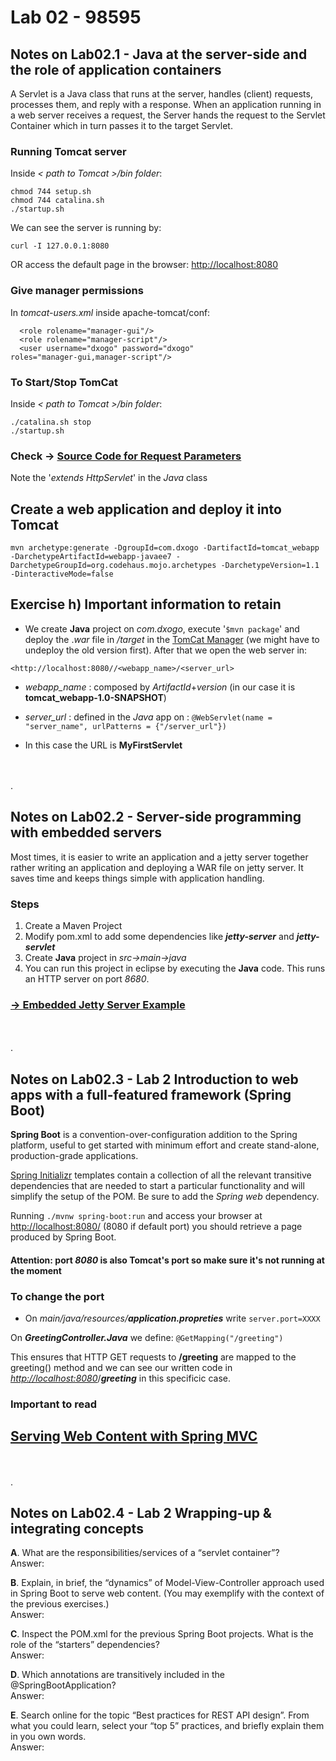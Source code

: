 # **Lab 02 - 98595**

## Notes on Lab02.1 - **Java at the server-side and the role of application containers**

A Servlet is a Java
class that runs at the server, handles (client) requests, processes them, and reply with a response. When an application running in a web server
receives a request, the Server hands the request to
the Servlet Container which in turn passes it to the
target Servlet.

### Running **Tomcat** server

Inside *< path to Tomcat >/bin folder*:

```
chmod 744 setup.sh
chmod 744 catalina.sh
./startup.sh
```

We can see the server is running by:

```
curl -I 127.0.0.1:8080
```

OR access the default page in the browser: <http://localhost:8080>

### Give manager permissions

In *tomcat-users.xml* inside apache-tomcat/conf:

```
  <role rolename="manager-gui"/>
  <role rolename="manager-script"/>
  <user username="dxogo" password="dxogo" 
roles="manager-gui,manager-script"/>
```

### To Start/Stop TomCat

Inside *< path to Tomcat >/bin folder*:

```
./catalina.sh stop
./startup.sh
```

### Check -> [**Source Code for Request Parameters**](http://localhost:8080/examples/servlets/reqparams.html)

Note the '*extends HttpServlet*' in the *Java* class

## Create a web application and deploy it into Tomcat

```
mvn archetype:generate -DgroupId=com.dxogo -DartifactId=tomcat_webapp -DarchetypeArtifactId=webapp-javaee7 -DarchetypeGroupId=org.codehaus.mojo.archetypes -DarchetypeVersion=1.1 -DinteractiveMode=false
```

## Exercise h) Important information to retain

- We create **Java** project on *com.dxogo*, execute '```$mvn package```' and deploy the .*war* file in */target* in the [TomCat Manager](http://localhost:8080/manager) (we might have to undeploy the old version first). After that we open the web server in:

 ```
 <http://localhost:8080//<webapp_name>/<server_url>
 ```

- *webapp_name* : composed by *ArtifactId*+*version* (in our case it is **tomcat_webapp-1.0-SNAPSHOT**)
- *server_url* : defined in the *Java* app on :  ```@WebServlet(name = "server_name", urlPatterns = {"/server_url"})```

- In this case the URL is **MyFirstServlet**

\
\
.

## Notes on Lab02.2 - **Server-side programming with embedded servers**

Most times, it is easier to write an application and a jetty server together rather writing an application and deploying a WAR file on jetty server. It saves time and keeps things simple with application handling.

### **Steps**

1) Create a Maven Project
2) Modify pom.xml to add some dependencies like ***jetty-server*** and ***jetty-servlet***
3) Create **Java** project in *src->main->java*
4) You can run this project in eclipse by executing the **Java** code. This runs an HTTP server on port *8680*.

### [-> Embedded Jetty Server Example](https://examples.javacodegeeks.com/enterprise-java/jetty/embedded-jetty-server-example/)

\
\
.

## Notes on Lab02.3 - **Lab 2 Introduction to web apps with a full-featured framework (Spring Boot)**

**Spring Boot** is a convention-over-configuration addition to the Spring
platform, useful to get started with minimum effort and create stand-alone, production-grade
applications.

[Spring Initializr](https://start.spring.io/) templates contain a collection of all the relevant transitive dependencies that are needed to start a particular functionality and will simplify the setup of the POM. Be sure to add the *Spring web* dependency.

Running ```./mvnw spring-boot:run``` and access your browser at <http://localhost:8080/> (8080 if default port) you should retrieve a page produced by Spring
Boot.

#### **Attention**: port *8080* is also Tomcat's port so make sure it's not running at the moment

### To change the port

- On *main/java/resources/**application.propreties*** write ```server.port=XXXX```

On ***GreetingController.Java*** we define:
```@GetMapping("/greeting")```

This ensures that HTTP GET requests to **/greeting** are mapped to the greeting() method and we can see our written code in *<http://localhost:8080>*/***greeting*** in this specificic case.

### Important to read

## **[Serving Web Content with Spring MVC](https://spring.io/guides/gs/serving-web-content/#initial)**
\
\
.

## Notes on Lab02.4 - **Lab 2 Wrapping-up & integrating concepts**

**A**. What are the responsibilities/services of a “servlet container”?
\
Answer:

**B**. Explain, in brief, the “dynamics” of Model-View-Controller approach used in Spring Boot to serve web content. (You may exemplify with the context of the previous exercises.)
\
Answer:

**C**. Inspect the POM.xml for the previous Spring Boot projects. What is the role of the “starters” dependencies?
\
Answer:

**D**. Which annotations are transitively included in the @SpringBootApplication?
\
Answer:

**E**. Search online for the topic “Best practices for REST API design”. From what you could learn, select your “top 5” practices, and briefly explain them   in you own words.
\
Answer: